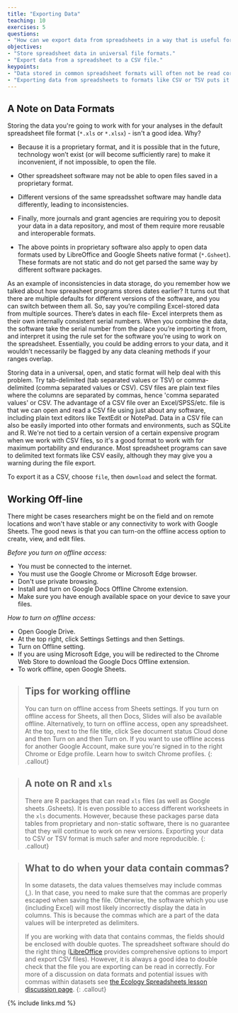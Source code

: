 ```yaml
---
title: "Exporting Data"
teaching: 10
exercises: 5
questions:
- "How can we export data from spreadsheets in a way that is useful for downstream applications?"
objectives:
- "Store spreadsheet data in universal file formats."
- "Export data from a spreadsheet to a CSV file."
keypoints:
- "Data stored in common spreadsheet formats will often not be read correctly into data analysis software, introducing errors into your data."
- "Exporting data from spreadsheets to formats like CSV or TSV puts it in a format that can be used consistently by most programs."
---
```


## A Note on Data Formats

Storing the data you're going to work with for your analyses in the
default spreadsheet file format (`*.xls` or `*.xlsx`) - isn't a good idea. Why?

- Because it is a proprietary format, and it is possible that in
  the future, technology won’t exist (or will become sufficiently
  rare) to make it inconvenient, if not impossible, to open the file.

- Other spreadsheet software may not be able to open files
  saved in a proprietary format.

- Different versions of the same spreadsshet software may handle data
  differently, leading to inconsistencies.

- Finally, more journals and grant agencies are requiring you
  to deposit your data in a data repository, and most of them require more reusable and interoperable formats.
  
- The above points in proprietary software also apply to open data formats used by LibreOffice and Google Sheets native format (`*.Gsheet`). These formats are not static and do not get parsed the same way by different software packages.
  
As an example of inconsistencies in data storage, do you remember how we talked about how spreasheet programs stores dates earlier? It turns out that 
there are multiple defaults for different versions of the software, and you can switch between them all. So, say you’re
compiling Excel-stored data from multiple sources. There’s dates in each file- Excel interprets them as their own internally consistent
serial numbers. When you combine the data, the software take the serial number from the place you’re importing it from, and interpret it
using the rule set for the software you’re using to work on the spreadsheet. Essentially, you could be adding errors to your data, and it wouldn’t
necessarily be flagged by any data cleaning methods if your ranges overlap.

Storing data in a universal, open, and static format will help deal with this problem. Try tab-delimited (tab separated values
or TSV) or comma-delimited (comma separated values or CSV). CSV files are plain text files where the columns are separated by commas,
hence 'comma separated values' or CSV. The advantage of a CSV file over an Excel/SPSS/etc. file is that we can open and read a CSV file
using just about any software, including plain text editors like TextEdit or NotePad. 
Data in a CSV file can also be easily imported into other formats and
environments, such as SQLite and R. We're not tied to a certain version of a certain expensive program when we work with CSV files, so
it's a
good format to work with for maximum portability and endurance. Most spreadsheet programs can save to delimited text formats like CSV
easily, although they may give you a warning during the file export.

To export it as a CSV, choose `file`, then `download` and select the format.


## Working Off-line

There might be cases researchers might be on the field and on remote locations and won't have stable or any connectivity to work with Google Sheets. The good news is that you can turn-on the offline access option to create, view, and edit files. 

*Before you turn on offline access:*

- You must be connected to the internet.
- You must use the Google Chrome or Microsoft Edge browser.
- Don't use private browsing.
- Install and turn on Google Docs Offline Chrome extension.
- Make sure you have enough available space on your device to save your files.


*How to turn on offline access:*

- Open Google Drive.
- At the top right, click Settings Settings and then Settings.
- Turn on Offline setting. 
- If you are using Microsoft Edge, you will be redirected to the Chrome Web Store to download the Google Docs Offline extension.
- To work offline, open Google Sheets. 

> ## Tips for working offline
> You can turn on offline access from Sheets settings. If you turn on offline access for Sheets, all then Docs, Slides will also be available offline.
> Alternatively, to turn on offline access, open any spreadsheet. At the top, next to the file title, click See document status Cloud done and then Turn on and then Turn on.
> If you want to use offline access for another Google Account, make sure you're signed in to the right Chrome or Edge profile. Learn how to switch Chrome profiles. 
{: .callout}


> ## A note on R and `xls`
> 
> There are R packages that can read `xls` files (as well as
> Google sheets .Gsheets). It is even possible to access different
> worksheets in the `xls` documents. However, because these 
> packages parse data tables from proprietary and non-static
> software, there is no guarantee that they will continue to 
> work on new versions. Exporting your data to CSV or TSV
> format is much safer and more reproducible.
{: .callout}


> ## What to do when your data contain commas?
> 
> In some datasets, the data values themselves may include commas (,). In that
> case, you need to make sure that the commas are properly escaped when saving
> the file. Otherwise, the software which you use (including Excel) will most
> likely incorrectly display the data in columns. This is because the commas
> which are a part of the data values will be interpreted as delimiters.
>
> If you are working with data that contains commas, the fields should be
> enclosed with double quotes. The spreadsheet software should do the right
> thing ([LibreOffice](https://www.libreoffice.org/download/download/) provides
> comprehensive options to import and export CSV files). However, it is always a
> good idea to double check that the file you are exporting can be read in
> correctly. For more of a discussion on data formats and potential issues with
> commas within datasets see [the Ecology Spreadsheets lesson discussion
> page](http://www.datacarpentry.org/spreadsheet-ecology-lesson/discuss/).
{: .callout}

{% include links.md %}
